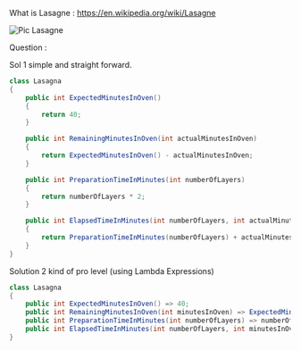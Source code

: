 What is Lasagne : https://en.wikipedia.org/wiki/Lasagne

![Pic Lasagne](https://upload.wikimedia.org/wikipedia/commons/thumb/b/ba/Lasagne_-_stonesoup.jpg/878px-Lasagne_-_stonesoup.jpg)


Question : 


Sol 1 simple and straight forward.
```c#
class Lasagna
{
    public int ExpectedMinutesInOven()
    {
        return 40;
    }

    public int RemainingMinutesInOven(int actualMinutesInOven)
    {
        return ExpectedMinutesInOven() - actualMinutesInOven;
    }

    public int PreparationTimeInMinutes(int numberOfLayers)
    {
        return numberOfLayers * 2;
    }

    public int ElapsedTimeInMinutes(int numberOfLayers, int actualMinutesInOven)
    {
        return PreparationTimeInMinutes(numberOfLayers) + actualMinutesInOven;
    }
}
```

Solution 2 kind of pro level (using Lambda Expressions)
```c#
class Lasagna
{
    public int ExpectedMinutesInOven() => 40;
    public int RemainingMinutesInOven(int minutesInOven) => ExpectedMinutesInOven() - minutesInOven;
    public int PreparationTimeInMinutes(int numberOfLayers) => numberOfLayers * 2;
    public int ElapsedTimeInMinutes(int numberOfLayers, int minutesInOven) => PreparationTimeInMinutes(numberOfLayers) + minutesInOven;
}
```

